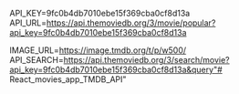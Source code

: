 API_KEY=9fc0b4db7010ebe15f369cba0cf8d13a
API_URL=https://api.themoviedb.org/3/movie/popular?api_key=9fc0b4db7010ebe15f369cba0cf8d13a

IMAGE_URL=https://image.tmdb.org/t/p/w500/
API_SEARCH=https://api.themoviedb.org/3/search/movie?api_key=9fc0b4db7010ebe15f369cba0cf8d13a&query"# React_movies_app_TMDB_API" 
